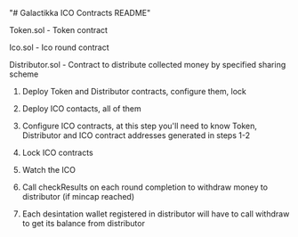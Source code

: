"# Galactikka ICO Contracts README" 

Token.sol - Token contract

Ico.sol - Ico round contract

Distributor.sol - Contract to distribute collected money by specified sharing scheme

1) Deploy Token and Distributor contracts, configure them, lock

2) Deploy ICO contacts, all of them 

3) Configure ICO contracts, at this step you'll need to know Token, Distributor and ICO contract addresses generated in steps 1-2

4) Lock ICO contracts

5) Watch the ICO

6) Call checkResults on each round completion to withdraw money to distributor (if mincap reached)

7) Each desintation wallet registered in distributor will have to call withdraw to get its balance from distributor
